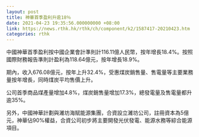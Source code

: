 ```yaml
---
layout: post
title: 神華首季盈利升逾18％
date: 2021-04-23 19:35:56.000000000 +08:00
link: https://news.rthk.hk/rthk/ch/component/k2/1587417-20210423.htm
categories: rthk
---
```


中國神華首季盈利按中國企業會計準則計116.11億人民幣，按年增長18.4%。按照國際財務報告準則計盈利為118.64億元，按年增長18.9%。

期內，收入676.08億元，按年上升32.4%，受惠煤炭銷售量、售電量等主要業務量按年增長，同時煤炭平均售價上升。

公司首季商品煤產量增加4.8%，煤炭銷售量增加17.3%，總發電量及售電量都升逾35%。

另外，中國神華計劃與濰坊海賦能源集團，合資設立濰坊公司，註冊資本為5億元，神華佔90%權益，合資公司初步將主要開發光伏發電、能源水務等綜合能源項目。
